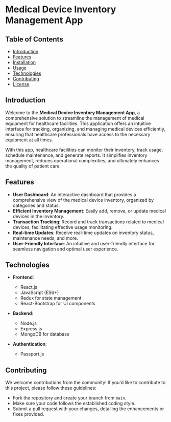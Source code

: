 
# Medical Device Inventory Management App


## Table of Contents

- [Introduction](#introduction)
- [Features](#features)
- [Installation](#installation)
- [Usage](#usage)
- [Technologies](#technologies)
- [Contributing](#contributing)
- [License](#license)

## Introduction

Welcome to the **Medical Device Inventory Management App**, a comprehensive solution to streamline the management of medical equipment for healthcare facilities. This application offers an intuitive interface for tracking, organizing, and managing medical devices efficiently, ensuring that healthcare professionals have access to the necessary equipment at all times.

With this app, healthcare facilities can monitor their inventory, track usage, schedule maintenance, and generate reports. It simplifies inventory management, reduces operational complexities, and ultimately enhances the quality of patient care.

## Features

- **User Dashboard**: An interactive dashboard that provides a comprehensive view of the medical device inventory, organized by categories and status.
- **Efficient Inventory Management**: Easily add, remove, or update medical devices in the inventory.
- **Transaction Tracking**: Record and track transactions related to medical devices, facilitating effective usage monitoring.
- **Real-time Updates**: Receive real-time updates on inventory status, maintenance needs, and more.
- **User-Friendly Interface**: An intuitive and user-friendly interface for seamless navigation and optimal user experience.


## Technologies

- **Frontend**:
  - React.js
  - JavaScript (ES6+)
  - Redux for state management
  - React-Bootstrap for UI components

- **Backend**:
  - Node.js
  - Express.js
  - MongoDB for database

- **Authentication**:
  - Passport.js

## Contributing

We welcome contributions from the community! If you'd like to contribute to this project, please follow these guidelines:
- Fork the repository and create your branch from `main`.
- Make sure your code follows the established coding style.
- Submit a pull request with your changes, detailing the enhancements or fixes provided.


